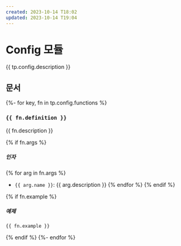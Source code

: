 ```yaml
---
created: 2023-10-14 T18:02
updated: 2023-10-14 T19:04
---
```

# Config 모듈

{{ tp.config.description }}

<!-- 목차 -->

## 문서

{%- for key, fn in tp.config.functions %}
### `{{ fn.definition }}` 

{{ fn.description }}

{% if fn.args %}
##### 인자

{% for arg in fn.args %}
- `{{ arg.name }}`: {{ arg.description }}
{% endfor %}
{% endif %}

{% if fn.example %}
##### 예제

```
{{ fn.example }}
```
{% endif %}
{%- endfor %}
